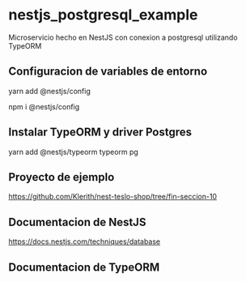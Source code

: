 # nestjs_postgresql_example
Microservicio hecho en NestJS con conexion a postgresql utilizando TypeORM

## Configuracion de variables de entorno
yarn add @nestjs/config

npm i @nestjs/config

## Instalar TypeORM y driver Postgres
 yarn add @nestjs/typeorm typeorm pg

## Proyecto de ejemplo
https://github.com/Klerith/nest-teslo-shop/tree/fin-seccion-10

## Documentacion de NestJS
https://docs.nestjs.com/techniques/database

## Documentacion de TypeORM


